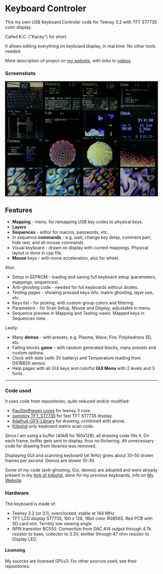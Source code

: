 Keyboard Controler
==================

This my own USB Keyboard Controler code for Teensy 3.2 with TFT ST7735 color display.

Called K.C. ("Kacey") for short.

It allows editing everything on keyboard display, in real time. No other tools needed.

More description of project on [my website](http://cryham.tuxfamily.org/archives/portfolio/2018-k-c-controller), with links to [videos](https://www.youtube.com/channel/UC9-gc9xgEeuSSKB8_dESLGw/videos).

### Screenshots

![](https://raw.githubusercontent.com/cryham/kc/master/screens.jpg)

## Features

* **Mapping** - menu, for remapping USB key codes to physical keys.
* **Layers**
* **Sequences** - editor for macros, passwords, etc.
* In sequence **commands** - e.g. wait, change key delay, comment part, hide rest, and all mouse commands.
* Visual keyboard - drawn on display with current mappings. Physical layout is done in cpp file.
* **Mouse** keys - with move acceleration, also for wheel.

Also:
* Setup in EEPROM - loading and saving full keyboard setup (parameters, mappings, sequences).
* Anti-ghosting code - needed for foil keyboards without diodes.
* Testing pages - showing pressed keys info, matrix ghosting, layer use, etc.
* Keys list - for picking, with custom group colors and filtering.
* Parameters - for Scan Setup, Mouse and Display, adjustable in menu.
* Sequence preview in Mapping and Testing views. Mapped keys in Sequences view.

Lastly:
* Many **demos** - with presets, e.g. Plasma, Wave, Fire, Polyhedrons 3D, etc.
* Falling blocks **game** - with random generated blocks, many presets and custom options.
* Clock with date (with 3V battery) and Temperature reading from DS18B20 sensor.
* Help pages with all GUI keys and colorful **GUI Menu** with 2 levels and 3 fonts.

---

### Code used

It uses code from repositories, quite reduced and/or modified:
* [PaulStoffregen cores](https://github.com/PaulStoffregen/cores/tree/master/teensy3) for teensy 3 core.
* [sumotoy TFT_ST7735](https://github.com/sumotoy/TFT_ST7735/tree/1.0p1) for fast TFT ST7735 display.
* [Adafruit-GFX-Library](https://github.com/adafruit/Adafruit-GFX-Library) for drawing, combined with above.
* [Kiibohd](https://github.com/kiibohd/controller) only keyboard matrix scan code.

Since I am using a buffer (40kB for 160x128), all drawing code fills it. On each frame, buffer gets sent to display, thus no flickering.
All unnecessary code for drawing from libraries was removed.

Displaying GUI and scanning keyboard (at 1kHz) gives about 30-50 drawn frames per second. Demos are slower 10-30.

Some of my code (anti-ghosting, Gui, demos) are adopted and were already present in my [fork of kiibohd](https://github.com/cryham/controller),
done for my previous keyboards, info on [My Website](http://cryham.tuxfamily.org/archives/portfolio/crystal-keyboard-3-and-4).

### Hardware

The keyboard is made of:
* Teensy 3.2 (or 3.1), overclocked, stable at 144 MHz
* TFT LCD display ST7735, 160 x 128, 16bit color RGB565. Red PCB with SD card slot. Terribly low viewing angle.
* NPN transistor BC550. Connection from DAC A14 output through 4.7k resistor to base, collector to 3.3V, emitter through 47 ohm resistor to Display LED.

#### Licensing

My sources are licensed GPLv3. For other sources used, see their repositories.
